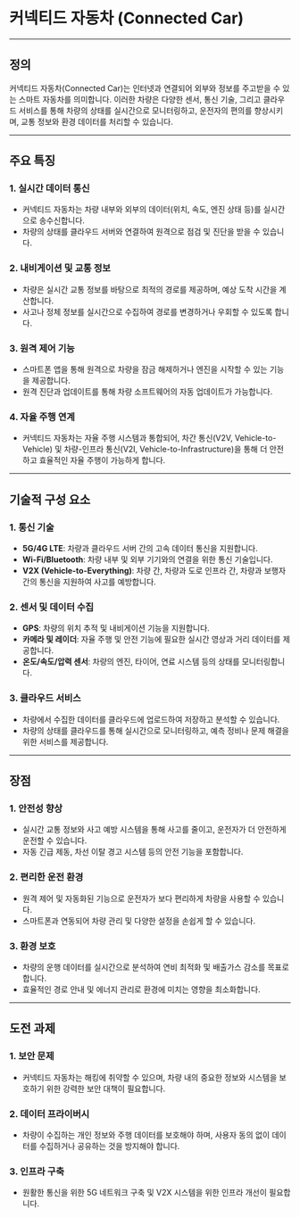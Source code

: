 # 커넥티드 자동차 (Connected Car)

---

## 정의
커넥티드 자동차(Connected Car)는 인터넷과 연결되어 외부와 정보를 주고받을 수 있는 스마트 자동차를 의미합니다. 이러한 차량은 다양한 센서, 통신 기술, 그리고 클라우드 서비스를 통해 차량의 상태를 실시간으로 모니터링하고, 운전자의 편의를 향상시키며, 교통 정보와 환경 데이터를 처리할 수 있습니다.

---

## 주요 특징

### 1. 실시간 데이터 통신
- 커넥티드 자동차는 차량 내부와 외부의 데이터(위치, 속도, 엔진 상태 등)를 실시간으로 송수신합니다.
- 차량의 상태를 클라우드 서버와 연결하여 원격으로 점검 및 진단을 받을 수 있습니다.

### 2. 내비게이션 및 교통 정보
- 차량은 실시간 교통 정보를 바탕으로 최적의 경로를 제공하며, 예상 도착 시간을 계산합니다.
- 사고나 정체 정보를 실시간으로 수집하여 경로를 변경하거나 우회할 수 있도록 합니다.

### 3. 원격 제어 기능
- 스마트폰 앱을 통해 원격으로 차량을 잠금 해제하거나 엔진을 시작할 수 있는 기능을 제공합니다.
- 원격 진단과 업데이트를 통해 차량 소프트웨어의 자동 업데이트가 가능합니다.

### 4. 자율 주행 연계
- 커넥티드 자동차는 자율 주행 시스템과 통합되어, 차간 통신(V2V, Vehicle-to-Vehicle) 및 차량-인프라 통신(V2I, Vehicle-to-Infrastructure)을 통해 더 안전하고 효율적인 자율 주행이 가능하게 합니다.

---

## 기술적 구성 요소

### 1. 통신 기술
- **5G/4G LTE**: 차량과 클라우드 서버 간의 고속 데이터 통신을 지원합니다.
- **Wi-Fi/Bluetooth**: 차량 내부 및 외부 기기와의 연결을 위한 통신 기술입니다.
- **V2X (Vehicle-to-Everything)**: 차량 간, 차량과 도로 인프라 간, 차량과 보행자 간의 통신을 지원하여 사고를 예방합니다.

### 2. 센서 및 데이터 수집
- **GPS**: 차량의 위치 추적 및 내비게이션 기능을 지원합니다.
- **카메라 및 레이더**: 자율 주행 및 안전 기능에 필요한 실시간 영상과 거리 데이터를 제공합니다.
- **온도/속도/압력 센서**: 차량의 엔진, 타이어, 연료 시스템 등의 상태를 모니터링합니다.

### 3. 클라우드 서비스
- 차량에서 수집한 데이터를 클라우드에 업로드하여 저장하고 분석할 수 있습니다.
- 차량의 상태를 클라우드를 통해 실시간으로 모니터링하고, 예측 정비나 문제 해결을 위한 서비스를 제공합니다.

---

## 장점

### 1. 안전성 향상
- 실시간 교통 정보와 사고 예방 시스템을 통해 사고를 줄이고, 운전자가 더 안전하게 운전할 수 있습니다.
- 자동 긴급 제동, 차선 이탈 경고 시스템 등의 안전 기능을 포함합니다.

### 2. 편리한 운전 환경
- 원격 제어 및 자동화된 기능으로 운전자가 보다 편리하게 차량을 사용할 수 있습니다.
- 스마트폰과 연동되어 차량 관리 및 다양한 설정을 손쉽게 할 수 있습니다.

### 3. 환경 보호
- 차량의 운행 데이터를 실시간으로 분석하여 연비 최적화 및 배출가스 감소를 목표로 합니다.
- 효율적인 경로 안내 및 에너지 관리로 환경에 미치는 영향을 최소화합니다.

---

## 도전 과제

### 1. 보안 문제
- 커넥티드 자동차는 해킹에 취약할 수 있으며, 차량 내의 중요한 정보와 시스템을 보호하기 위한 강력한 보안 대책이 필요합니다.

### 2. 데이터 프라이버시
- 차량이 수집하는 개인 정보와 주행 데이터를 보호해야 하며, 사용자 동의 없이 데이터를 수집하거나 공유하는 것을 방지해야 합니다.

### 3. 인프라 구축
- 원활한 통신을 위한 5G 네트워크 구축 및 V2X 시스템을 위한 인프라 개선이 필요합니다.
